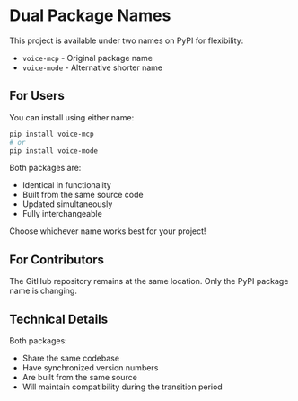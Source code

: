 # Dual Package Names

This project is available under two names on PyPI for flexibility:
- `voice-mcp` - Original package name
- `voice-mode` - Alternative shorter name

## For Users

You can install using either name:
```bash
pip install voice-mcp
# or
pip install voice-mode
```

Both packages are:
- Identical in functionality
- Built from the same source code
- Updated simultaneously
- Fully interchangeable

Choose whichever name works best for your project!

## For Contributors

The GitHub repository remains at the same location. Only the PyPI package name is changing.

## Technical Details

Both packages:
- Share the same codebase
- Have synchronized version numbers
- Are built from the same source
- Will maintain compatibility during the transition period